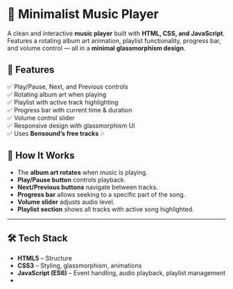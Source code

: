 # 🎵 Minimalist Music Player  

A clean and interactive **music player** built with **HTML, CSS, and JavaScript**.  
Features a rotating album art animation, playlist functionality, progress bar, and volume control — all in a **minimal glassmorphism design**.  


## 🚀 Features  

✅ Play/Pause, Next, and Previous controls  
✅ Rotating album art when playing  
✅ Playlist with active track highlighting  
✅ Progress bar with current time & duration  
✅ Volume control slider  
✅ Responsive design with glassmorphism UI  
✅ Uses **Bensound’s free tracks** 🎶  


## 🧩 How It Works  

- The **album art rotates** when music is playing.  
- **Play/Pause button** controls playback.  
- **Next/Previous buttons** navigate between tracks.  
- **Progress bar** allows seeking to a specific part of the song.  
- **Volume slider** adjusts audio level.  
- **Playlist section** shows all tracks with active song highlighted.  

---

## 🛠️ Tech Stack  

- **HTML5** – Structure  
- **CSS3** – Styling, glassmorphism, animations  
- **JavaScript (ES6)** – Event handling, audio playback, playlist management
- 



